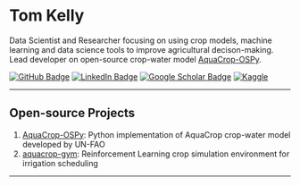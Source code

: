 
<!--
**thomasdkelly/thomasdkelly** is a ✨ _special_ ✨ repository because its `README.md` (this file) appears on your GitHub profile.

Here are some ideas to get you started:

- 🔭 I’m currently working on ...
- 🌱 I’m currently learning ...
- 👯 I’m looking to collaborate on ...
- 🤔 I’m looking for help with ...
- 💬 Ask me about ...
- 📫 How to reach me: ...
- 😄 Pronouns: ...
- ⚡ Fun fact: ...
-->

# Tom Kelly

  
  
Data Scientist and Researcher focusing on using crop models, machine learning and data science tools to improve agricultural decison-making. Lead developer on open-source crop-water model [AquaCrop-OSPy](https://github.com/aquacropos/aquacrop).

[![GitHub Badge](https://img.shields.io/badge/GitHub-100000?style=flat&logo=github&logoColor=white)](https://github.com/thomasdkelly)
[![LinkedIn Badge](https://img.shields.io/badge/LinkedIn-0077B5?style=flat&logo=linkedin&logoColor=white)](https://www.linkedin.com/in/thomas-kelly-2795161b3)
[![Google Scholar Badge](https://img.shields.io/badge/Google-Scholar-lightgrey)](https://scholar.google.com/citations?user=qnG7ndsAAAAJ&hl=en&oi=sra)
[![Kaggle](https://img.shields.io/badge/Kaggle-035a7d?style=flat&logo=kaggle&logoColor=white)](https://www.kaggle.com/tomkelly0)

---

## Open-source Projects

1. [AquaCrop-OSPy](https://github.com/aquacropos/aquacrop): Python implementation of AquaCrop crop-water model developed by UN-FAO
2. [aquacrop-gym](https://github.com/aquacropos/aquacrop-gym): Reinforcement Learning crop simulation environment for irrigation scheduling

---
